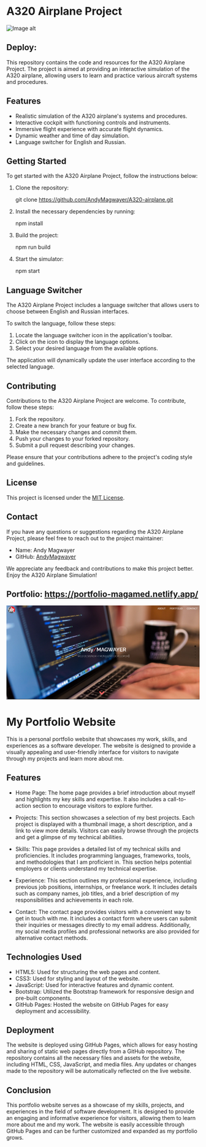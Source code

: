 # A320 Airplane Project

![Image alt](https://github.com/{username}/{repository}/raw/{branch}/{path}/image.png)

## Deploy: 
This repository contains the code and resources for the A320 Airplane Project. The project is aimed at providing an interactive simulation of the A320 airplane, allowing users to learn and practice various aircraft systems and procedures.

## Features

- Realistic simulation of the A320 airplane's systems and procedures.
- Interactive cockpit with functioning controls and instruments.
- Immersive flight experience with accurate flight dynamics.
- Dynamic weather and time of day simulation.
- Language switcher for English and Russian.

## Getting Started

To get started with the A320 Airplane Project, follow the instructions below:

1. Clone the repository:

      git clone https://github.com/AndyMagwayer/A320-airplane.git
   

2. Install the necessary dependencies by running:

      npm install
   

3. Build the project:

      npm run build
   

4. Start the simulator:

      npm start
   

## Language Switcher

The A320 Airplane Project includes a language switcher that allows users to choose between English and Russian interfaces.

To switch the language, follow these steps:

1. Locate the language switcher icon in the application's toolbar.
2. Click on the icon to display the language options.
3. Select your desired language from the available options.

The application will dynamically update the user interface according to the selected language.

## Contributing

Contributions to the A320 Airplane Project are welcome. To contribute, follow these steps:

1. Fork the repository.
2. Create a new branch for your feature or bug fix.
3. Make the necessary changes and commit them.
4. Push your changes to your forked repository.
5. Submit a pull request describing your changes.

Please ensure that your contributions adhere to the project's coding style and guidelines.

## License

This project is licensed under the [MIT License](https://github.com/AndyMagwayer/A320-airplane/blob/main/LICENSE).

## Contact

If you have any questions or suggestions regarding the A320 Airplane Project, please feel free to reach out to the project maintainer:

- Name: Andy Magwayer
- GitHub: [AndyMagwayer](https://github.com/AndyMagwayer)

We appreciate any feedback and contributions to make this project better. Enjoy the A320 Airplane Simulation!

## Portfolio: https://portfolio-magamed.netlify.app/

![Image alt](https://github.com/AndyMagwayer/Portfolio-Website/blob/main/Screenshot%202023-09-17%20094045.png)
# My Portfolio Website

This is a personal portfolio website that showcases my work, skills, and experiences as a software developer. The website is designed to provide a visually appealing and user-friendly interface for visitors to navigate through my projects and learn more about me.

## Features

- Home Page: The home page provides a brief introduction about myself and highlights my key skills and expertise. It also includes a call-to-action section to encourage visitors to explore further.

- Projects: This section showcases a selection of my best projects. Each project is displayed with a thumbnail image, a short description, and a link to view more details. Visitors can easily browse through the projects and get a glimpse of my technical abilities.

- Skills: This page provides a detailed list of my technical skills and proficiencies. It includes programming languages, frameworks, tools, and methodologies that I am proficient in. This section helps potential employers or clients understand my technical expertise.

- Experience: This section outlines my professional experience, including previous job positions, internships, or freelance work. It includes details such as company names, job titles, and a brief description of my responsibilities and achievements in each role.

- Contact: The contact page provides visitors with a convenient way to get in touch with me. It includes a contact form where users can submit their inquiries or messages directly to my email address. Additionally, my social media profiles and professional networks are also provided for alternative contact methods.

## Technologies Used

- HTML5: Used for structuring the web pages and content.
- CSS3: Used for styling and layout of the website.
- JavaScript: Used for interactive features and dynamic content.
- Bootstrap: Utilized the Bootstrap framework for responsive design and pre-built components.
- GitHub Pages: Hosted the website on GitHub Pages for easy deployment and accessibility.

## Deployment

The website is deployed using GitHub Pages, which allows for easy hosting and sharing of static web pages directly from a GitHub repository. The repository contains all the necessary files and assets for the website, including HTML, CSS, JavaScript, and media files. Any updates or changes made to the repository will be automatically reflected on the live website.

## Conclusion

This portfolio website serves as a showcase of my skills, projects, and experiences in the field of software development. It is designed to provide an engaging and informative experience for visitors, allowing them to learn more about me and my work. The website is easily accessible through GitHub Pages and can be further customized and expanded as my portfolio grows.
